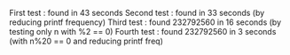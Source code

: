 First test : found in 43 seconds
Second test : found in 33 seconds (by reducing printf frequency)
Third test : found 232792560 in 16 seconds (by testing only n with %2 == 0)
Fourth test : found 232792560 in 3 seconds (with n%20 == 0 and reducing printf freq)